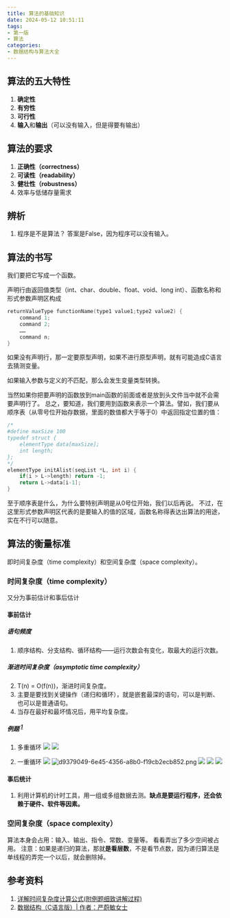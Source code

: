 ```yaml
---
title: 算法的基础知识
date: 2024-05-12 10:51:11
tags: 
- 第一版
- 算法
categories:
- 数据结构与算法大全
---
```


## 算法的五大特性

1. **确定性**
2. **有穷性**
3. **可行性**
4. **输入**和**输出**（可以没有输入，但是得要有输出）

## 算法的要求

1. **正确性（correctness）**
2. **可读性（readability）**
3. **健壮性（robustness）**
4. 效率与低储存量需求

## 辨析

1. 程序是不是算法？
答案是False，因为程序可以没有输入。

## 算法的书写

我们要把它写成一个函数。

声明行由返回值类型（int、char、double、float、void、long int）、函数名称和形式参数声明区构成

```C
returnValueType functionName(type1 value1;type2 value2) {
    command 1;
    command 2;
    ……
    command n;
}
```

如果没有声明行，那一定要原型声明，如果不进行原型声明，就有可能造成C语言去猜测变量。

如果输入参数与定义的不匹配，那么会发生变量类型转换。

当然如果你把要声明的函数放到main函数的前面或者是放到头文件当中就不会需要声明行了。
总之，要知道，我们要用到函数来表示一个算法。譬如，我们要从顺序表（从零号位开始存数据，里面的数值都大于等于0）中返回指定位置的值：

```C
/*
#define maxSize 100 
typedef struct {
    elementType data[maxSize];
    int length;
};
*/
elementType initAlist(seqList *L, int i) {
    if(i > L->length) return -1;
    return L->data[i-1];
}
```

至于顺序表是什么，为什么要特别声明是从0号位开始，我们以后再说。
不过，在这里形式参数声明区代表的是要输入的值的区域，函数名称得表达出算法的用途，实在不行可以随意。

## 算法的衡量标准

即时间复杂度（time complexity）和空间复杂度（space complexity）。

### 时间复杂度（time complexity）

又分为事前估计和事后估计

#### 事前估计

##### 语句频度

1. 顺序结构、分支结构、循环结构——运行次数会有变化，取最大的运行次数。

##### 渐进时间复杂度（asymptotic time complexity）

2. T(n) = O(f(n))，渐进时间复杂度。
3. 主要是要找到关键操作（递归和循环），就是嵌套最深的语句，可以是判断、也可以是普通语句。
4. 当存在最好和最坏情况后，用平均复杂度。

##### 例题 <sup><a href="https://blog.csdn.net/weixin_63866037/article/details/128087397">1</a></sup>

1. 多重循环
![](https://pic.imgdb.cn/item/662db4800ea9cb14037a864f.png)
![](https://pic.imgdb.cn/item/662db4840ea9cb14037a8e71.png)

1. 一重循环
![](https://pic.imgdb.cn/item/662db4800ea9cb14037a83a9.png)
![d9379049-6e45-4356-a8b0-f19cb2ecb852.png](https://s2.loli.net/2024/04/18/AoCu61OVJqYiBhW.png)
![](https://pic.imgdb.cn/item/662db4800ea9cb14037a8404.png)
![](https://pic.imgdb.cn/item/662db4800ea9cb14037a852c.png)
![](https://pic.imgdb.cn/item/662db4800ea9cb14037a8451.png)

#### 事后统计

1. 利用计算机的计时工具，用一组或多组数据去测。**缺点是要运行程序，还会依赖于硬件、软件等因素。**

### 空间复杂度（space complexity）

算法本身会占用：输入、输出、指令、常数、变量等。
看看弄出了多少空间被占用。
注意：如果是递归的算法，那就**是看层数**，不是看节点数，因为递归算法是单线程的弄完一个以后，就会删除掉。

## 参考资料

1. [详解时间复杂度计算公式(附例题细致讲解过程)](https://blog.csdn.net/weixin_63866037/article/details/128087397)
2. [数据结构（C语言版）| 作者：严蔚敏女士](http://www.tup.tsinghua.edu.cn/bookscenter/book_00236807.html)
